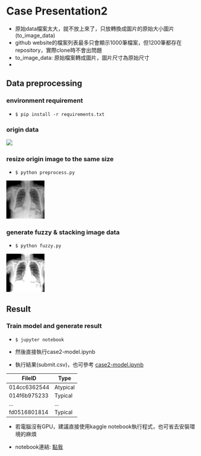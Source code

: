 # Case Presentation2

* 原始data檔案太大，就不放上來了，只放轉換成圖片的原始大小圖片(to_image_data)
* github website的檔案列表最多只會顯示1000筆檔案，但1200筆都存在repository，實際clone時不會出問題
* to_image_data: 原始檔案轉成圖片，圖片尺寸為原始尺寸
* 

## Data preprocessing 

### environment requirement
* `$ pip install -r requirements.txt`

### origin data
<img src="https://github.com/tim310579/Digital-Medicine-Case-Presentation/blob/main/Case%20Presentation%202/to_image_data/train/00af6f8c2a3d.jpg" width="20%">

### resize origin image to the same size
* `$ python preprocess.py`

<img src="https://github.com/tim310579/Digital-Medicine-Case-Presentation/blob/main/Case%20Presentation%202/resized_data/train/00af6f8c2a3d.jpg" width="20%">

### generate fuzzy & stacking image data
* `$ python fuzzy.py`

<img src="https://github.com/tim310579/Digital-Medicine-Case-Presentation/blob/main/Case%20Presentation%202/stacking_data/train/00af6f8c2a3d.jpg" width="20%">

## Result
### Train model and generate result

* `$ jupyter notebook`

* 然後直接執行case2-model.ipynb

* 執行結果(submit.csv)，也可參考 [case2-model.ipynb](https://github.com/tim310579/Digital-Medicine-Case-Presentation/blob/main/Case%20Presentation%202/case2-model.ipynb)

| FileID | Type |
|---|---|
|014cc6362544|Atypical|
|014f6b975233|Typical|
|...|...|
|fd0516801814|Typical|

* 若電腦沒有GPU，建議直接使用kaggle notebook執行程式，也可省去安裝環境的麻煩

* notebook連結: [點我](https://www.kaggle.com/tim310579/case2-model)
